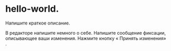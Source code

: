 # hello-world.
Напишите краткое описание.


В редакторе напишите немного о себе.
Напишите сообщение фиксации, описывающее ваши изменения.
Нажмите кнопку « Принять изменения» .
